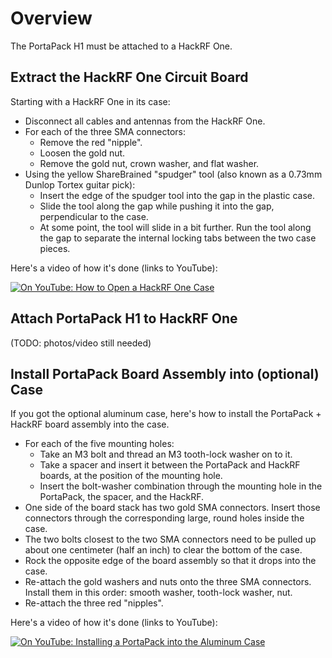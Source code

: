 # Overview

The PortaPack H1 must be attached to a HackRF One.

## Extract the HackRF One Circuit Board

Starting with a HackRF One in its case:

* Disconnect all cables and antennas from the HackRF One.
* For each of the three SMA connectors:
    * Remove the red "nipple".
    * Loosen the gold nut.
    * Remove the gold nut, crown washer, and flat washer.
* Using the yellow ShareBrained "spudger" tool (also known as a 0.73mm Dunlop Tortex guitar pick):
    * Insert the edge of the spudger tool into the gap in the plastic case.
    * Slide the tool along the gap while pushing it into the gap, perpendicular to the case.
    * At some point, the tool will slide in a bit further. Run the tool along the gap to separate the internal locking tabs between the two case pieces.

Here's a video of how it's done (links to YouTube):

[![On YouTube: How to Open a HackRF One Case](https://raw.github.com/sharebrained/portapack-hackrf/master/doc/images/wiki/hackrf_one_decase_youtube.jpg)](https://youtu.be/zuXJtpTSEJM "How to Open a HackRF One Case")

## Attach PortaPack H1 to HackRF One

(TODO: photos/video still needed)

## Install PortaPack Board Assembly into (optional) Case

If you got the optional aluminum case, here's how to install the PortaPack + HackRF board assembly into the case.

* For each of the five mounting holes:
    * Take an M3 bolt and thread an M3 tooth-lock washer on to it.
    * Take a spacer and insert it between the PortaPack and HackRF boards, at the position of the mounting hole.
    * Insert the bolt-washer combination through the mounting hole in the PortaPack, the spacer, and the HackRF.
* One side of the board stack has two gold SMA connectors. Insert those connectors through the corresponding large, round holes inside the case.
* The two bolts closest to the two SMA connectors need to be pulled up about one centimeter (half an inch) to clear the bottom of the case.
* Rock the opposite edge of the board assembly so that it drops into the case.
* Re-attach the gold washers and nuts onto the three SMA connectors. Install them in this order: smooth washer, tooth-lock washer, nut.
* Re-attach the three red "nipples".

Here's a video of how it's done (links to YouTube):

[![On YouTube: Installing a PortaPack into the Aluminum Case](https://raw.github.com/sharebrained/portapack-hackrf/master/doc/images/wiki/portapack_encase_youtube.jpg)](https://youtu.be/5r_7QCcSUEA "Installing a PortaPack into the Aluminum Case")
